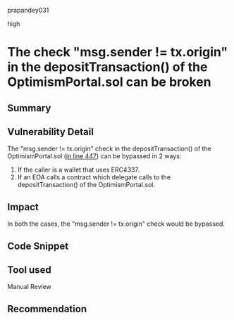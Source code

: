 prapandey031

high

# The check "msg.sender != tx.origin" in the depositTransaction() of the OptimismPortal.sol can be broken

## Summary

## Vulnerability Detail
The "msg.sender != tx.origin" check in the depositTransaction() of the OptimismPortal.sol ([in line 447](https://github.com/ethereum-optimism/optimism/blob/9b9f78c6613c6ee53b93ca43c71bb74479f4b975/packages/contracts-bedrock/contracts/L1/OptimismPortal.sol#L447)) can be bypassed in 2 ways:

1) If the caller is a wallet that uses ERC4337.
2) If an EOA calls a contract which delegate calls to the depositTransaction() of the OptimismPortal.sol.

## Impact
In both the cases, the "msg.sender != tx.origin" check would be bypassed.

## Code Snippet

## Tool used

Manual Review

## Recommendation
